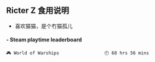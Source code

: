 ## Ricter Z 食用说明
- 喜欢猫猫，是个冇猫孤儿

<!-- steam-box start -->
#### - Steam playtime leaderboard
```text
🎮 World of Warships                 🕘 68 hrs 56 mins
```
<!-- Powered by https://github.com/YouEclipse/steam-box . -->
<!-- steam-box end -->
